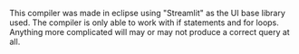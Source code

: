 This compiler was made in eclipse using "Streamlit" as the UI base library used.
The compiler is only able to work with if statements and for loops. Anything more complicated will may or may not produce a correct query at all.

